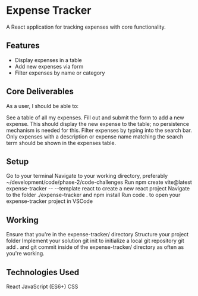 # Expense Tracker

A React application for tracking expenses with core functionality.

## Features
- Display expenses in a table
- Add new expenses via form
- Filter expenses by name or category

## Core Deliverables
As a user, I should be able to:

See a table of all my expenses.
Fill out and submit the form to add a new expense. This should display the new expense to the table; no persistence mechanism is needed for this.
Filter expenses by typing into the search bar. Only expenses with a description or expense name matching the search term should be shown in the expenses table.

## Setup
Go to your terminal
Navigate to your working directory, preferably ~/development/code/phase-2/code-challenges
Run  npm create vite@latest expense-tracker -- --template react to create a new react project
Navigate to the folder ./expense-tracker and npm install
Run code . to open your expense-tracker project in VSCode

## Working 
Ensure that you're in the  expense-tracker/  directory
Structure your project folder
Implement your solution 
git init to initialize a local git repository
git add .  and  git commit  inside of the  expense-tracker/ directory as often as you're working.

## Technologies Used
React
JavaScript (ES6+)
CSS